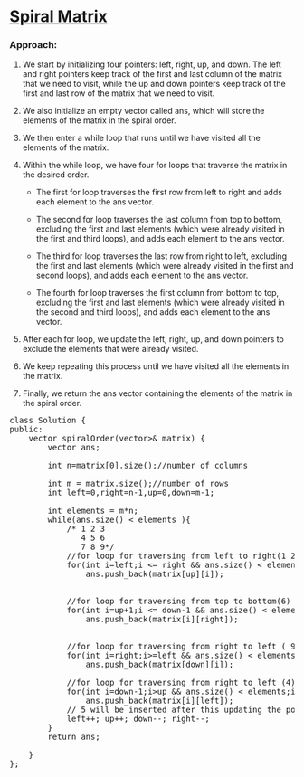 # [Spiral Matrix](https://leetcode.com/problems/spiral-matrix/)

### Approach:
1. We start by initializing four pointers: left, right, up, and down. The left and right pointers keep track of the first and last column of the matrix that we need to visit, while the up and down pointers keep track of the first and last row of the matrix that we need to visit.

2. We also initialize an empty vector called ans, which will store the elements of the matrix in the spiral order.

3. We then enter a while loop that runs until we have visited all the elements of the matrix.

4. Within the while loop, we have four for loops that traverse the matrix in the desired order.

    - The first for loop traverses the first row from left to right and adds each element to the ans vector.

    - The second for loop traverses the last column from top to bottom, excluding the first and last elements (which were already visited in the first and third loops), and adds each element to the ans vector.

    - The third for loop traverses the last row from right to left, excluding the first and last elements (which were already visited in the first and second loops), and adds each element to the ans vector.

    - The fourth for loop traverses the first column from bottom to top, excluding the first and last elements (which were already visited in the second and third loops), and adds each element to the ans vector.

5. After each for loop, we update the left, right, up, and down pointers to exclude the elements that were already visited.

6. We keep repeating this process until we have visited all the elements in the matrix.

7. Finally, we return the ans vector containing the elements of the matrix in the spiral order.
<pre>
class Solution {
public:
    vector<int> spiralOrder(vector<vector<int>>& matrix) {
        vector<int> ans;
        
        int n=matrix[0].size();//number of columns
        
        int m = matrix.size();//number of rows
        int left=0,right=n-1,up=0,down=m-1;
        
        int elements = m*n;
        while(ans.size() < elements ){
            /* 1 2 3
               4 5 6 
               7 8 9*/
            //for loop for traversing from left to right(1 2 3)
            for(int i=left;i <= right && ans.size() < elements ;i++ )
                ans.push_back(matrix[up][i]);
               
           
            //for loop for traversing from top to bottom(6)
            for(int i=up+1;i <= down-1 && ans.size() < elements;i++)
                ans.push_back(matrix[i][right]);

            
            //for loop for traversing from right to left ( 9 8 7)
            for(int i=right;i>=left && ans.size() < elements;i--) 
                ans.push_back(matrix[down][i]);
           
            //for loop for traversing from right to left (4)
            for(int i=down-1;i>up && ans.size() < elements;i--) 
                ans.push_back(matrix[i][left]);
            // 5 will be inserted after this updating the pointers
            left++; up++; down--; right--;
        }
        return ans;
      
    }
};
</pre>
